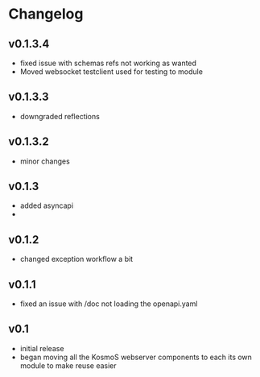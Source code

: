 # Changelog

## v0.1.3.4
* fixed issue with schemas refs not working as wanted
* Moved websocket testclient used for testing to module


## v0.1.3.3
* downgraded reflections

## v0.1.3.2
* minor changes

## v0.1.3
* added asyncapi
* 
## v0.1.2
* changed exception workflow a bit


## v0.1.1
* fixed an issue with /doc not loading the openapi.yaml

## v0.1

* initial release
* began moving all the KosmoS webserver components to each its own module to make reuse easier